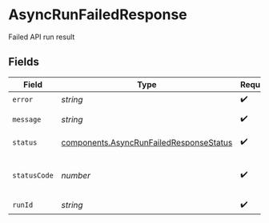 # AsyncRunFailedResponse

Failed API run result


## Fields

| Field                                                                                              | Type                                                                                               | Required                                                                                           | Description                                                                                        |
| -------------------------------------------------------------------------------------------------- | -------------------------------------------------------------------------------------------------- | -------------------------------------------------------------------------------------------------- | -------------------------------------------------------------------------------------------------- |
| `error`                                                                                            | *string*                                                                                           | :heavy_check_mark:                                                                                 | Error code                                                                                         |
| `message`                                                                                          | *string*                                                                                           | :heavy_check_mark:                                                                                 | Error message                                                                                      |
| `status`                                                                                           | [components.AsyncRunFailedResponseStatus](../../models/components/asyncrunfailedresponsestatus.md) | :heavy_check_mark:                                                                                 | The status of the run                                                                              |
| `statusCode`                                                                                       | *number*                                                                                           | :heavy_check_mark:                                                                                 | The HTTP status code of the API run                                                                |
| `runId`                                                                                            | *string*                                                                                           | :heavy_check_mark:                                                                                 | The run ID                                                                                         |